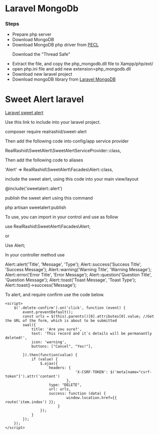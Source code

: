 <h1>Laravel MongoDb</h1>
<h3>Steps</h3>
<ul>
    <li>Prepare php server</li>
    <li>Download MongoDB</li>
    <li>Download MongoDB php driver from <a href="https://pecl.php.net/package/mongodb/1.9.1/windows"> PECL </a></li>
    <p>Download the "Thread Safe"</p>
    <li>Extract the file, and copy the php_mongodb.dll file to Xampp/php/ext/</li>
    <li>open php.ini file and add new extension=php_mongodb.dll</li>
    <li>Download new laravel project</li>
    <li>Download mongoDB library from <a href="https://github.com/jenssegers/laravel-mongodb">Laravel MongoDB</a></li>
</ul>

<h1>Sweet Alert laravel</h1>

<p><a href="https://realrashid.github.io/sweet-alert/install">Laravel sweet alert</a></p>

<p>Use this link to include into your laravel project. </p>

composer require realrashid/sweet-alert

<p> Then add the following code into config/app service provider </p>

RealRashid\SweetAlert\SweetAlertServiceProvider::class,

<p> Then add the following code to aliases </p>

'Alert' => RealRashid\SweetAlert\Facades\Alert::class,

<p>include the sweet alert, using this code into your main view/layout</p>

@include('sweetalert::alert')

<p>publish the sweet alert using this command </p>

php artisan sweetalert:publish

<p> To use, you can import in your control and use as follow </p>

use RealRashid\SweetAlert\Facades\Alert;

or

Use Alert;

<p>In your controller method use</p>

Alert::alert('Title', 'Message', 'Type');
Alert::success('Success Title', 'Success Message');
Alert::warning('Warning Title', 'Warning Message');
Alert::error('Error Title', 'Error Message');
Alert::question('Question Title', 'Question Message');
Alert::toast('Toast Message', 'Toast Type');
Alert::toast()->success('Message');

<p> To alert, and require confirm use the code below. </p>

<script src="https://unpkg.com/sweetalert/dist/sweetalert.min.js"></script>

    <script>
        $('.delete-confirm').on('click', function (event) {
            event.preventDefault();
            const urls = $(this).parents()[0].attributes[0].value; //Get the URL of the form, which is about to be submitted
            swal({
                title: 'Are you sure?',
                text: 'This record and it`s details will be permanantly deleted!',
                icon: 'warning',
                buttons: ["Cancel", "Yes!"],

            }).then(function(value) {
                if (value) {
                    $.ajax({
                        headers: {
                                    'X-CSRF-TOKEN': $('meta[name="csrf-token"]').attr('content')
                                },
                        type: "DELETE",
                        url: urls,
                        success: function (data) {
                                window.location.href={{ route('item.index') }};
                            }
                    });
                }
            });
        });
    </script>
